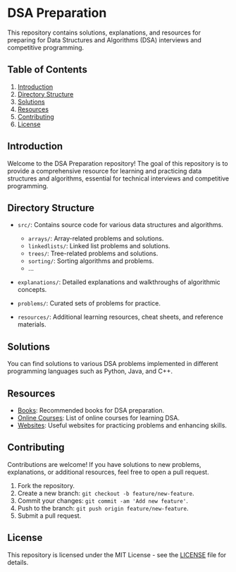 # DSA Preparation

This repository contains solutions, explanations, and resources for preparing for Data Structures and Algorithms (DSA) interviews and competitive programming.

## Table of Contents

1. [Introduction](#introduction)
2. [Directory Structure](#directory-structure)
3. [Solutions](#solutions)
4. [Resources](#resources)
5. [Contributing](#contributing)
6. [License](#license)

## Introduction

Welcome to the DSA Preparation repository! The goal of this repository is to provide a comprehensive resource for learning and practicing data structures and algorithms, essential for technical interviews and competitive programming.

## Directory Structure

- `src/`: Contains source code for various data structures and algorithms.
  - `arrays/`: Array-related problems and solutions.
  - `linkedlists/`: Linked list problems and solutions.
  - `trees/`: Tree-related problems and solutions.
  - `sorting/`: Sorting algorithms and problems.
  - ...

- `explanations/`: Detailed explanations and walkthroughs of algorithmic concepts.

- `problems/`: Curated sets of problems for practice.

- `resources/`: Additional learning resources, cheat sheets, and reference materials.

## Solutions

You can find solutions to various DSA problems implemented in different programming languages such as Python, Java, and C++.

## Resources

- [Books](resources/books.md): Recommended books for DSA preparation.
- [Online Courses](resources/online-courses.md): List of online courses for learning DSA.
- [Websites](resources/websites.md): Useful websites for practicing problems and enhancing skills.

## Contributing

Contributions are welcome! If you have solutions to new problems, explanations, or additional resources, feel free to open a pull request.

1. Fork the repository.
2. Create a new branch: `git checkout -b feature/new-feature`.
3. Commit your changes: `git commit -am 'Add new feature'`.
4. Push to the branch: `git push origin feature/new-feature`.
5. Submit a pull request.

## License

This repository is licensed under the MIT License - see the [LICENSE](LICENSE) file for details.
